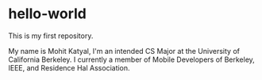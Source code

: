 # hello-world
This is my first repository.

My name is Mohit Katyal, I'm an intended CS Major at the University of California Berkeley.
I currently a member of Mobile Developers of Berkeley, IEEE, and Residence Hal Association. 

